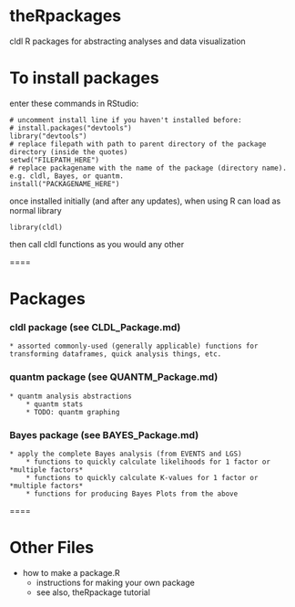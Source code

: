 # theRpackages
cldl R packages for abstracting analyses and data visualization

# To install packages
enter these commands in RStudio: 

    # uncomment install line if you haven't installed before: 
    # install.packages("devtools")
    library("devtools")
    # replace filepath with path to parent directory of the package directory (inside the quotes)
    setwd("FILEPATH_HERE") 
    # replace packagename with the name of the package (directory name). e.g. cldl, Bayes, or quantm. 
    install("PACKAGENAME_HERE") 
    
once installed initially (and after any updates), when using R can load as normal library 
    
    library(cldl)
    
then call cldl functions as you would any other

====

# Packages

### cldl package (see CLDL_Package.md)
    * assorted commonly-used (generally applicable) functions for transforming dataframes, quick analysis things, etc. 
### quantm package (see QUANTM_Package.md)
    * quantm analysis abstractions
        * quantm stats
        * TODO: quantm graphing
### Bayes package (see BAYES_Package.md)
    * apply the complete Bayes analysis (from EVENTS and LGS)
        * functions to quickly calculate likelihoods for 1 factor or *multiple factors* 
        * functions to quickly calculate K-values for 1 factor or *multiple factors*
        * functions for producing Bayes Plots from the above 

====

# Other Files
* how to make a package.R
  * instructions for making your own package 
  * see also, theRpackage tutorial 
